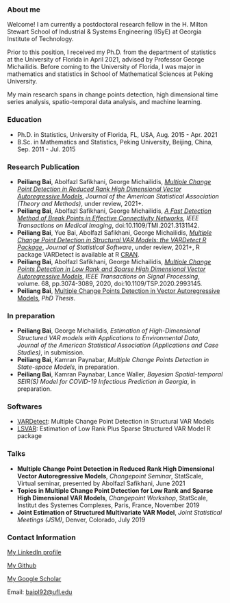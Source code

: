 ### About me
Welcome! I am currently a postdoctoral research fellow in the H. Milton Stewart School of Industrial & Systems Engineering (ISyE) at Georgia Institute of Technology. 

Prior to this position, I received my Ph.D. from the department of statistics at the University of Florida in April 2021, advised by Professor George Michailidis. Before coming to the University of Florida, I was major in mathematics and statistics in School of Mathematical Sciences at Peking University. 

My main research spans in change points detection, high dimensional time series analysis, spatio-temporal data analysis, and machine learning. 


### Education
* Ph.D. in Statistics, University of Florida, FL, USA, Aug. 2015 - Apr. 2021
* B.Sc. in Mathematics and Statistics, Peking University, Beijing, China, Sep. 2011 - Jul. 2015


### Research Publication
* **Peiliang Bai**, Abolfazl Safikhani, George Michailidis, [_Multiple Change Point Detection in Reduced Rank High Dimensional Vector Autoregressive Models_](https://arxiv.org/abs/2109.14783), _Journal of the American Statistical Association (Theory and Methods)_, under review, 2021+.
* **Peiliang Bai**, Abolfazl Safikhani, George Michailidis, [_A Fast Detection Method of Break Points in Effective Connectivity Networks_](https://arxiv.org/abs/2109.14769), _IEEE Transactions on Medical Imaging_, doi:10.1109/TMI.2021.3131142.
* **Peiliang Bai**, Yue Bai, Abolfazl Safikhani, George Michailidis, [_Multiple Change Point Detection in Structural VAR Models: the VARDetect R Package_](https://arxiv.org/abs/2105.11007), _Journal of Statistical Software_, under review, 2021+, R package VARDetect is available at R [CRAN](https://CRAN.R-project.org/package=VARDetect).
* **Peiliang Bai**, Abolfazl Safikhani, George Michailidis, [_Multiple Change Points Detection in Low Rank and Sparse High Dimensional Vector Autoregressive Models_](https://ieeexplore.ieee.org/abstract/document/9091033), _IEEE Transactions on Signal Processing_, volume. 68, pp.3074-3089, 2020, doi:10.1109/TSP.2020.2993145.
* **Peiliang Bai**, [Multiple Change Points Detection in Vector Autoregressive Models](https://ufdc.ufl.edu/UFE0057394/00001), _PhD Thesis_.

### In preparation
* **Peiliang Bai**, George Michailidis, _Estimation of High-Dimensional Structured VAR models with Applications to Environmental Data_, _Journal of the American Statistical Association (Applications and Case Studies)_, in submission.
* **Peiliang Bai**, Kamran Paynabar, _Multiple Change Points Detection in State-space Models_, in preparation.
* **Peiliang Bai**, Kamran Paynabar, Lance Waller, _Bayesian Spatial-temporal SEIR(S) Model for COVID-19 Infectious Prediction in Georgia_, in preparation.


### Softwares
* [VARDetect](https://CRAN.R-project.org/package=VARDetect): Multiple Change Point Detection in Structural VAR Models
* [LSVAR](https://CRAN.R-project.org/package=LSVAR): Estimation of Low Rank Plus Sparse Structured VAR Model R package


### Talks
* **Multiple Change Point Detection in Reduced Rank High Dimensional Vector Autoregressive Models**, _Changepoint Seminar_, StatScale, Virtual seminar, presented by Abolfazl Safikhani, June 2021
* **Topics in Multiple Change Point Detection for Low Rank and Sparse High Dimensional VAR Models**, _Changepoint Workshop_, StatScale, Institut des Systemes Complexes, Paris, France, November 2019
* **Joint Estimation of Structured Multivariate VAR Model**, _Joint Statistical Meetings (JSM)_, Denver, Colorado, July 2019


### Contact Information
[My LinkedIn profile](https://www.linkedin.com/in/peiliang-bai-7b3ba4121/)

[My Github](https://github.com/peiliangbai92) 

[My Google Scholar](https://scholar.google.com/citations?user=DcOAoEQAAAAJ&hl=en)

Email: baipl92@ufl.edu
